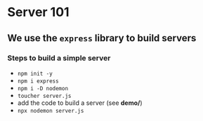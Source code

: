 # Server 101

## We use the `express` library to build servers

### Steps to build a simple server 
- `npm init -y`
- `npm i express`
- `npm i -D nodemon`
- `toucher server.js`
- add the code to build a server (see **demo/**)
- `npx nodemon server.js`